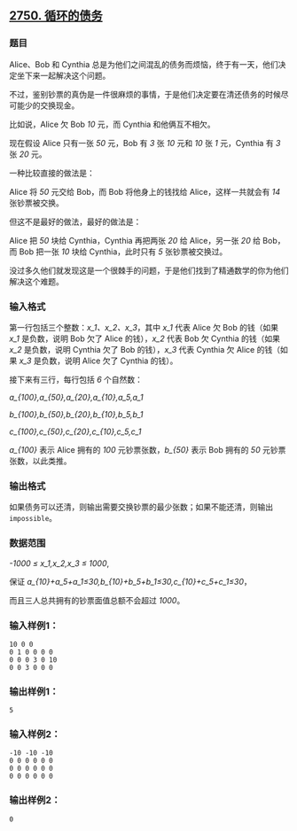 ## [2750. 循环的债务](https://www.acwing.com/problem/content/2752/)

### 题目

Alice、Bob 和 Cynthia 总是为他们之间混乱的债务而烦恼，终于有一天，他们决定坐下来一起解决这个问题。

不过，鉴别钞票的真伪是一件很麻烦的事情，于是他们决定要在清还债务的时候尽可能少的交换现金。

比如说，Alice 欠 Bob *10* 元，而 Cynthia 和他俩互不相欠。

现在假设 Alice 只有一张 *50* 元，Bob 有 *3* 张 *10* 元和 *10* 张 *1* 元，Cynthia 有 *3* 张 *20* 元。

一种比较直接的做法是：

Alice 将 *50* 元交给 Bob，而 Bob 将他身上的钱找给 Alice，这样一共就会有 *14* 张钞票被交换。

但这不是最好的做法，最好的做法是：

Alice 把 *50* 块给 Cynthia，Cynthia 再把两张 *20* 给 Alice，另一张 *20* 给 Bob，而 Bob 把一张 *10* 块给 Cynthia，此时只有 *5* 张钞票被交换过。

没过多久他们就发现这是一个很棘手的问题，于是他们找到了精通数学的你为他们解决这个难题。

### 输入格式

第一行包括三个整数：*x_1、x_2、x_3*，其中 *x_1* 代表 Alice 欠 Bob 的钱（如果 *x_1* 是负数，说明 Bob 欠了 Alice 的钱），*x_2* 代表 Bob 欠 Cynthia 的钱（如果 *x_2* 是负数，说明 Cynthia 欠了 Bob 的钱），*x_3* 代表 Cynthia 欠 Alice 的钱（如果 *x_3* 是负数，说明 Alice 欠了 Cynthia 的钱）。

接下来有三行，每行包括 *6* 个自然数：

*a_{100},a_{50},a_{20},a_{10},a_5,a_1*

*b_{100},b_{50},b_{20},b_{10},b_5,b_1*

*c_{100},c_{50},c_{20},c_{10},c_5,c_1*

*a_{100}* 表示 Alice 拥有的 *100* 元钞票张数，*b_{50}* 表示 Bob 拥有的 *50* 元钞票张数，以此类推。

### 输出格式

如果债务可以还清，则输出需要交换钞票的最少张数；如果不能还清，则输出 `impossible`。

### 数据范围

*-1000 ≤ x_1,x_2,x_3 ≤ 1000*,

保证 *a_{10}+a_5+a_1≤30,b_{10}+b_5+b_1≤30,c_{10}+c_5+c_1≤30*，

而且三人总共拥有的钞票面值总额不会超过 *1000*。

### 输入样例1：

```
10 0 0
0 1 0 0 0 0
0 0 0 3 0 10
0 0 3 0 0 0
```

### 输出样例1：

```
5
```

### 输入样例2：

```
-10 -10 -10
0 0 0 0 0 0
0 0 0 0 0 0
0 0 0 0 0 0
```

### 输出样例2：

```
0
```
